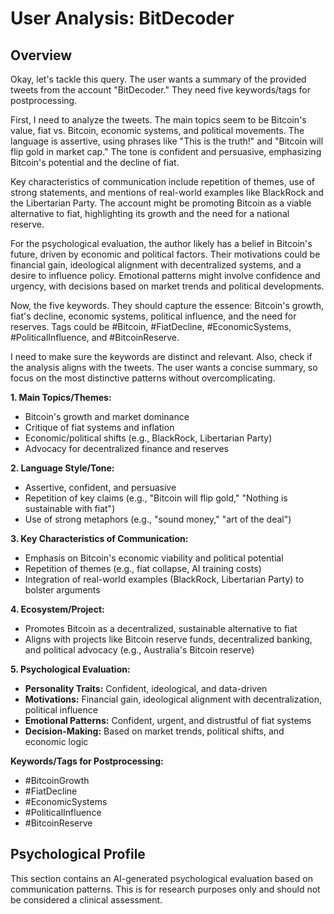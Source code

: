 # User Analysis: BitDecoder

## Overview

<think>
Okay, let's tackle this query. The user wants a summary of the provided tweets from the account "BitDecoder." They need five keywords/tags for postprocessing. 

First, I need to analyze the tweets. The main topics seem to be Bitcoin's value, fiat vs. Bitcoin, economic systems, and political movements. The language is assertive, using phrases like "This is the truth!" and "Bitcoin will flip gold in market cap." The tone is confident and persuasive, emphasizing Bitcoin's potential and the decline of fiat.

Key characteristics of communication include repetition of themes, use of strong statements, and mentions of real-world examples like BlackRock and the Libertarian Party. The account might be promoting Bitcoin as a viable alternative to fiat, highlighting its growth and the need for a national reserve.

For the psychological evaluation, the author likely has a belief in Bitcoin's future, driven by economic and political factors. Their motivations could be financial gain, ideological alignment with decentralized systems, and a desire to influence policy. Emotional patterns might involve confidence and urgency, with decisions based on market trends and political developments.

Now, the five keywords. They should capture the essence: Bitcoin's growth, fiat's decline, economic systems, political influence, and the need for reserves. Tags could be #Bitcoin, #FiatDecline, #EconomicSystems, #PoliticalInfluence, and #BitcoinReserve.

I need to make sure the keywords are distinct and relevant. Also, check if the analysis aligns with the tweets. The user wants a concise summary, so focus on the most distinctive patterns without overcomplicating.
</think>

**1. Main Topics/Themes:**  
- Bitcoin's growth and market dominance  
- Critique of fiat systems and inflation  
- Economic/political shifts (e.g., BlackRock, Libertarian Party)  
- Advocacy for decentralized finance and reserves  

**2. Language Style/Tone:**  
- Assertive, confident, and persuasive  
- Repetition of key claims (e.g., "Bitcoin will flip gold," "Nothing is sustainable with fiat")  
- Use of strong metaphors (e.g., "sound money," "art of the deal")  

**3. Key Characteristics of Communication:**  
- Emphasis on Bitcoin's economic viability and political potential  
- Repetition of themes (e.g., fiat collapse, AI training costs)  
- Integration of real-world examples (BlackRock, Libertarian Party) to bolster arguments  

**4. Ecosystem/Project:**  
- Promotes Bitcoin as a decentralized, sustainable alternative to fiat  
- Aligns with projects like Bitcoin reserve funds, decentralized banking, and political advocacy (e.g., Australia's Bitcoin reserve)  

**5. Psychological Evaluation:**  
- **Personality Traits:** Confident, ideological, and data-driven  
- **Motivations:** Financial gain, ideological alignment with decentralization, political influence  
- **Emotional Patterns:** Confident, urgent, and distrustful of fiat systems  
- **Decision-Making:** Based on market trends, political shifts, and economic logic  

**Keywords/Tags for Postprocessing:**  
- #BitcoinGrowth  
- #FiatDecline  
- #EconomicSystems  
- #PoliticalInfluence  
- #BitcoinReserve

## Psychological Profile

This section contains an AI-generated psychological evaluation based on communication patterns. This is for research purposes only and should not be considered a clinical assessment.